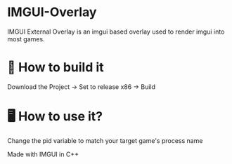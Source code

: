 # IMGUI-Overlay

IMGUI External Overlay is an imgui based overlay used to render imgui into most games.

# 🚀 How to build it

Download the Project -> Set to release x86 -> Build

# 🖥️ How to use it?

Change the pid variable to match your target game's process name

Made with IMGUI in C++

